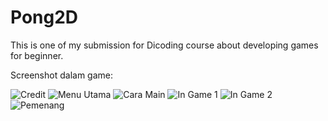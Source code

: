 # Pong2D
 This is one of my submission for Dicoding course about developing  games for beginner.
 
 Screenshot dalam game:
 
![Credit](https://github.com/alexivaner/Pong2D-Covid19-Series/blob/master/Screenshots/Credit.png)
![Menu Utama](https://github.com/alexivaner/Pong2D-Covid19-Series/blob/master/Screenshots/Menu%20Utama.png)
![Cara Main](https://github.com/alexivaner/Pong2D-Covid19-Series/blob/master/Screenshots/Cara%20Main.png)
![In Game 1](https://github.com/alexivaner/Pong2D-Covid19-Series/blob/master/Screenshots/In%20Game%201.png)
![In Game 2](https://github.com/alexivaner/Pong2D-Covid19-Series/blob/master/Screenshots/In%20Game%202.png)
![Pemenang](https://github.com/alexivaner/Pong2D-Covid19-Series/blob/master/Screenshots/Pemenang.PNG)







